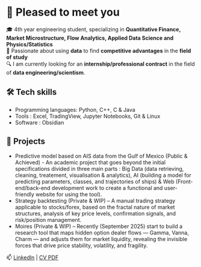 <!--
**mkkuu/mkkuu** is a ✨ _special_ ✨ repository because its `README.md` (this file) appears on your GitHub profile.

Here are some ideas to get you started:

- 🔭 I’m currently working on ...
- 🌱 I’m currently learning ...
- 👯 I’m looking to collaborate on ...
- 🤔 I’m looking for help with ...
- 💬 Ask me about ...
- 📫 How to reach me: ...
- 😄 Pronouns: ...
- ⚡ Fun fact: ...
-->

# 👋 Pleased to meet you

🎓 4th year engineering student, specializing in **Quantitative Finance, Market Microstructure, Flow Analytics, Applied Data Science and Physics/Statistics**<br>
🚀 Passionate about using **data** to find **competitive advantages** in the **field of study**<br>
🔍 I am currently looking for an **internship/professional contract** in the field of **data engineering/scientism**.<br>

## 🛠 Tech skills
- Programming languages: Python, C++, C & Java<br>
- Tools : Excel, TradingView, Jupyter Notebooks, Git & Linux<br>
- Software : Obsidian<br>

## 📂 Projects
- Predictive model based on AIS data from the Gulf of Mexico (Public & Achieved) - An academic project that goes beyond the initial specifications divided in three main parts : Big Data (data retrieving, cleaning, treatement, visualisation & analytics), AI (building a model for predicting parameters, classes, and trajectories of ships) & Web (Front-end/back-end development work to create a functional and user-friendly website for using the tool).<br>
- Strategy backtesting (Private & WIP) – A manual trading strategy applicable to stocks/forex, based on the fractal nature of market structures, analysis of key price levels, confirmation signals, and risk/position management.<br>
- Moires (Private & WIP) – Recently (September 2025) start to build a research tool that maps hidden option dealer flows — Gamma, Vanna, Charm — and adjusts them for market liquidity, revealing the invisible forces that drive price stability, volatility, and fragility.<br>

📫 [LinkedIn](https://www.linkedin.com/in/robin-delaunay-839673333) | [CV PDF](lien_vers_ton_cv.pdf)
